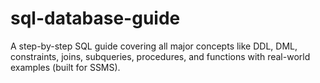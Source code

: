 # sql-database-guide
A step-by-step SQL guide covering all major concepts like DDL, DML, constraints, joins, subqueries, procedures, and functions with real-world examples (built for SSMS).

